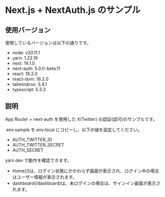 # Next.js + NextAuth.js のサンプル

## 使用バージョン

使用しているバージョンは以下の通りです。

- node: v20.11.1
- yarn: 1.22.19
- next: 14.1.0
- next-auth: 5.0.0-beta.11
- react: 18.2.0
- react-dom: 18.2.0
- tailwindcss: 3.4.1
- typescript: 5.3.3

## 説明

App Router + next-auth を使用した X(Twitter) の認証(認可)のサンプルです。

.env.sample を.env.local にコピーし、以下の値を設定してください。

- AUTH_TWITTER_ID
- AUTH_TWITTER_SECRET
- AUTH_SECRET

yarn dev で動作を確認できます。

- Home(/)は、ログイン状態にかかわらず画面が表示され、ログイン中の場合はユーザー情報が表示されます。
- dashboard(/dashboard)は、未ログインの場合は、サインイン画面が表示されます。
